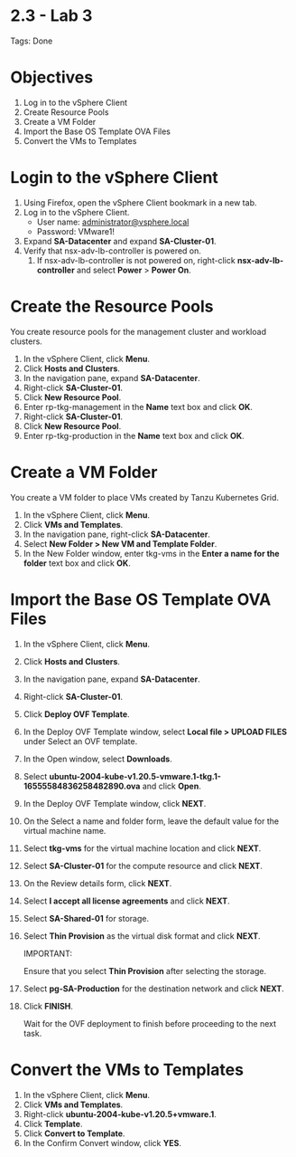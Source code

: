 # 2.3 - Lab 3

Tags: Done

# Objectives

1. Log in to the vSphere Client
2. Create Resource Pools
3. Create a VM Folder
4. Import the Base OS Template OVA Files
5. Convert the VMs to Templates

# Login to the vSphere Client

1. Using Firefox, open the vSphere Client bookmark in a new tab.
2. Log in to the vSphere Client.
    - User name: <administrator@vsphere.local>
    - Password: VMware1!
3. Expand **SA-Datacenter** and expand **SA-Cluster-01**.
4. Verify that nsx-adv-lb-controller is powered on.
    1. If nsx-adv-lb-controller is not powered on, right-click **nsx-adv-lb-controller** and select **Power** > **Power On**.

# Create the Resource Pools

You create resource pools for the management cluster and workload clusters.

1. In the vSphere Client, click **Menu**.
2. Click **Hosts and Clusters**.
3. In the navigation pane, expand **SA-Datacenter**.
4. Right-click **SA-Cluster-01**.
5. Click **New Resource Pool**.
6. Enter rp-tkg-management in the **Name** text box and click **OK**.
7. Right-click **SA-Cluster-01**.
8. Click **New Resource Pool**.
9. Enter rp-tkg-production in the **Name** text box and click **OK**.

# Create a VM Folder

You create a VM folder to place VMs created by Tanzu Kubernetes Grid.

1. In the vSphere Client, click **Menu**.
2. Click **VMs and Templates**.
3. In the navigation pane, right-click **SA-Datacenter**.
4. Select **New Folder > New VM and Template Folder**.
5. In the New Folder window, enter tkg-vms in the **Enter a name for the folder** text box and click **OK**.

# Import the Base OS Template OVA Files

1. In the vSphere Client, click **Menu**.
2. Click **Hosts and Clusters**.
3. In the navigation pane, expand **SA-Datacenter**.
4. Right-click **SA-Cluster-01**.
5. Click **Deploy OVF Template**.
6. In the Deploy OVF Template window, select **Local file > UPLOAD FILES** under Select an OVF template.
7. In the Open window, select **Downloads**.
8. Select **ubuntu-2004-kube-v1.20.5-vmware.1-tkg.1-16555584836258482890.ova** and click **Open**.
9. In the Deploy OVF Template window, click **NEXT**.
10. On the Select a name and folder form, leave the default value for the virtual machine name.
11. Select **tkg-vms** for the virtual machine location and click **NEXT**.
12. Select **SA-Cluster-01** for the compute resource and click **NEXT**.
13. On the Review details form, click **NEXT**.
14. Select **I accept all license agreements** and click **NEXT**.
15. Select **SA-Shared-01** for storage.
16. Select **Thin Provision** as the virtual disk format and click **NEXT**.

    IMPORTANT:

    Ensure that you select **Thin Provision** after selecting the storage.

17. Select **pg-SA-Production** for the destination network and click **NEXT**.
18. Click **FINISH**.

    Wait for the OVF deployment to finish before proceeding to the next task.

# Convert the VMs to Templates

1. In the vSphere Client, click **Menu**.
2. Click **VMs and Templates**.
3. Right-click **ubuntu-2004-kube-v1.20.5+vmware.1**.
4. Click **Template**.
5. Click **Convert to Template**.
6. In the Confirm Convert window, click **YES**.
